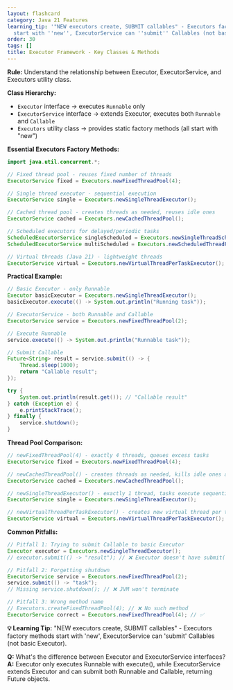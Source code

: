 ```yaml
---
layout: flashcard
category: Java 21 Features
learning_tip: '"NEW executors create, SUBMIT callables" - Executors factory methods
  start with ''new'', ExecutorService can ''submit'' Callables (not basic Executor).'
order: 30
tags: []
title: Executor Framework - Key Classes & Methods
---
```



**Rule:** Understand the relationship between Executor, ExecutorService, and Executors utility class.

**Class Hierarchy:**
* `Executor` interface → executes `Runnable` only
* `ExecutorService` interface → extends Executor, executes both `Runnable` and `Callable`
* `Executors` utility class → provides static factory methods (all start with "new")

**Essential Executors Factory Methods:**

```java
import java.util.concurrent.*;

// Fixed thread pool - reuses fixed number of threads
ExecutorService fixed = Executors.newFixedThreadPool(4);

// Single thread executor - sequential execution
ExecutorService single = Executors.newSingleThreadExecutor();

// Cached thread pool - creates threads as needed, reuses idle ones
ExecutorService cached = Executors.newCachedThreadPool();

// Scheduled executors for delayed/periodic tasks
ScheduledExecutorService singleScheduled = Executors.newSingleThreadScheduledExecutor();
ScheduledExecutorService multiScheduled = Executors.newScheduledThreadPool(3);

// Virtual threads (Java 21) - lightweight threads
ExecutorService virtual = Executors.newVirtualThreadPerTaskExecutor();
```

**Practical Example:**

```java
// Basic Executor - only Runnable
Executor basicExecutor = Executors.newSingleThreadExecutor();
basicExecutor.execute(() -> System.out.println("Running task"));

// ExecutorService - both Runnable and Callable
ExecutorService service = Executors.newFixedThreadPool(2);

// Execute Runnable
service.execute(() -> System.out.println("Runnable task"));

// Submit Callable
Future<String> result = service.submit(() -> {
    Thread.sleep(1000);
    return "Callable result";
});

try {
    System.out.println(result.get()); // "Callable result"
} catch (Exception e) {
    e.printStackTrace();
} finally {
    service.shutdown();
}
```

**Thread Pool Comparison:**

```java
// newFixedThreadPool(4) - exactly 4 threads, queues excess tasks
ExecutorService fixed = Executors.newFixedThreadPool(4);

// newCachedThreadPool() - creates threads as needed, kills idle ones after 60s
ExecutorService cached = Executors.newCachedThreadPool();

// newSingleThreadExecutor() - exactly 1 thread, tasks execute sequentially
ExecutorService single = Executors.newSingleThreadExecutor();

// newVirtualThreadPerTaskExecutor() - creates new virtual thread per task
ExecutorService virtual = Executors.newVirtualThreadPerTaskExecutor();
```

**Common Pitfalls:**

```java
// Pitfall 1: Trying to submit Callable to basic Executor
Executor executor = Executors.newSingleThreadExecutor();
// executor.submit(() -> "result"); // ❌ Executor doesn't have submit()

// Pitfall 2: Forgetting shutdown
ExecutorService service = Executors.newFixedThreadPool(2);
service.submit(() -> "task");
// Missing service.shutdown(); // ❌ JVM won't terminate

// Pitfall 3: Wrong method name
// Executors.createFixedThreadPool(4); // ❌ No such method
ExecutorService correct = Executors.newFixedThreadPool(4); // ✅
```

**💡 Learning Tip:** "NEW executors create, SUBMIT callables" - Executors factory methods start with 'new', ExecutorService can 'submit' Callables (not basic Executor).

**Q:** What's the difference between Executor and ExecutorService interfaces?  
**A:** Executor only executes Runnable with execute(), while ExecutorService extends Executor and can submit both Runnable and Callable, returning Future objects.
